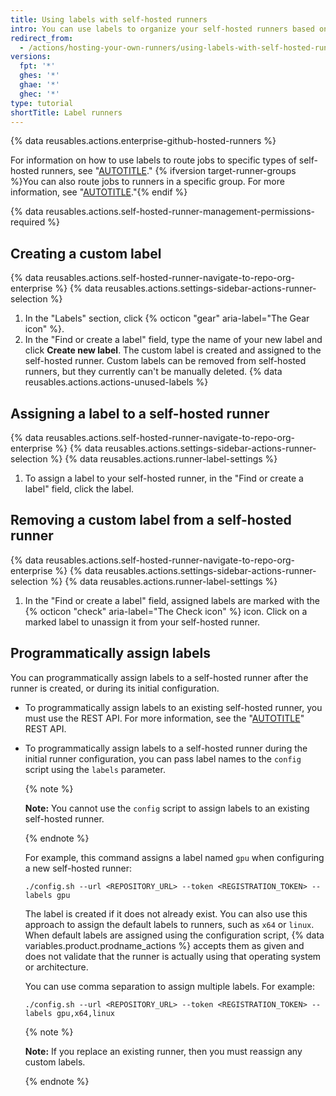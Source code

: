```yaml
---
title: Using labels with self-hosted runners
intro: You can use labels to organize your self-hosted runners based on their characteristics.
redirect_from:
  - /actions/hosting-your-own-runners/using-labels-with-self-hosted-runners
versions:
  fpt: '*'
  ghes: '*'
  ghae: '*'
  ghec: '*'
type: tutorial
shortTitle: Label runners
---
```

 
{% data reusables.actions.enterprise-github-hosted-runners %}

For information on how to use labels to route jobs to specific types of self-hosted runners, see "[AUTOTITLE](/actions/hosting-your-own-runners/managing-self-hosted-runners/using-self-hosted-runners-in-a-workflow)." {% ifversion target-runner-groups %}You can also route jobs to runners in a specific group. For more information, see "[AUTOTITLE](/actions/using-jobs/choosing-the-runner-for-a-job#targeting-runners-in-a-group)."{% endif %}

{% data reusables.actions.self-hosted-runner-management-permissions-required %}

## Creating a custom label

{% data reusables.actions.self-hosted-runner-navigate-to-repo-org-enterprise %}
 {% data reusables.actions.settings-sidebar-actions-runner-selection %}
 1. In the "Labels" section, click {% octicon "gear" aria-label="The Gear icon" %}.
 1. In the "Find or create a label" field, type the name of your new label and click **Create new label**.
 The custom label is created and assigned to the self-hosted runner. Custom labels can be removed from self-hosted runners, but they currently can't be manually deleted. {% data reusables.actions.actions-unused-labels %}

## Assigning a label to a self-hosted runner

{% data reusables.actions.self-hosted-runner-navigate-to-repo-org-enterprise %}
{% data reusables.actions.settings-sidebar-actions-runner-selection %}
{% data reusables.actions.runner-label-settings %}
  1. To assign a label to your self-hosted runner, in the "Find or create a label" field, click the label.

## Removing a custom label from a self-hosted runner

{% data reusables.actions.self-hosted-runner-navigate-to-repo-org-enterprise %}
{% data reusables.actions.settings-sidebar-actions-runner-selection %}
{% data reusables.actions.runner-label-settings %}
  1. In the "Find or create a label" field, assigned labels are marked with the {% octicon "check" aria-label="The Check icon" %} icon. Click on a marked label to unassign it from your self-hosted runner.

## Programmatically assign labels

You can programmatically assign labels to a self-hosted runner after the runner is created, or during its initial configuration.

- To programmatically assign labels to an existing self-hosted runner, you must use the REST API. For more information, see the "[AUTOTITLE](/rest/actions/self-hosted-runners)" REST API.
- To programmatically assign labels to a self-hosted runner during the initial runner configuration, you can pass label names to the `config` script using the `labels` parameter.

  {% note %}

  **Note:** You cannot use the `config` script to assign labels to an existing self-hosted runner.

  {% endnote %}

  For example, this command assigns a label named `gpu` when configuring a new self-hosted runner:

  ```
  ./config.sh --url <REPOSITORY_URL> --token <REGISTRATION_TOKEN> --labels gpu
  ```

  The label is created if it does not already exist. You can also use this approach to assign the default labels to runners, such as `x64` or `linux`. When default labels are assigned using the configuration script, {% data variables.product.prodname_actions %} accepts them as given and does not validate that the runner is actually using that operating system or architecture.

  You can use comma separation to assign multiple labels. For example:

  ```
  ./config.sh --url <REPOSITORY_URL> --token <REGISTRATION_TOKEN> --labels gpu,x64,linux
  ```

  {% note %}

  **Note:** If you replace an existing runner, then you must reassign any custom labels.

  {% endnote %}
